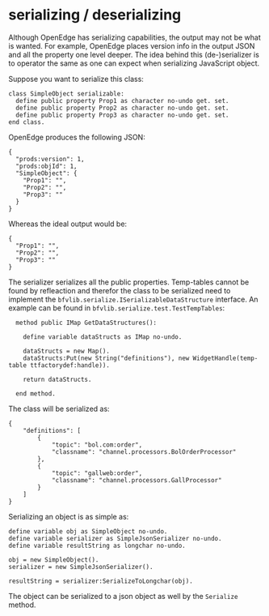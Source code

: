 # serializing / deserializing
Although OpenEdge has serializing capabilities, the output may not be what is wanted. For example, OpenEdge places version info in the output JSON and all the property one level deeper.
The idea behind this (de-)serializer is to operator the same as one can expect when serializing JavaScript object.

Suppose you want to serialize this class:

```
class SimpleObject serializable:
  define public property Prop1 as character no-undo get. set.
  define public property Prop2 as character no-undo get. set.
  define public property Prop3 as character no-undo get. set.
end class.
```
OpenEdge produces the following JSON:

```
{
  "prods:version": 1,
  "prods:objId": 1,
  "SimpleObject": {
    "Prop1": "",
    "Prop2": "",
    "Prop3": ""
  }
}
```

Whereas the ideal output would be:
```
{
  "Prop1": "",
  "Prop2": "",
  "Prop3": ""
}
```

The serializer serializes all the public properties. Temp-tables cannot be found by refleaction and therefor the class to be serialized need to implement the `bfvlib.serialize.ISerializableDataStructure` interface. An example can be found in `bfvlib.serialize.test.TestTempTables`:
```
  method public IMap GetDataStructures():

    define variable dataStructs as IMap no-undo.

    dataStructs = new Map().
    dataStructs:Put(new String("definitions"), new WidgetHandle(temp-table ttfactorydef:handle)).

    return dataStructs.

  end method.
```

The class will be serialized as:

```
{
    "definitions": [
        {
            "topic": "bol.com:order",
            "classname": "channel.processors.BolOrderProcessor"
        },
        {
            "topic": "gallweb:order",
            "classname": "channel.processors.GallProcessor"
        }
    ]
}
```

Serializing an object is as simple as:

```
define variable obj as SimpleObject no-undo.
define variable serializer as SimpleJsonSerializer no-undo.
define variable resultString as longchar no-undo.

obj = new SimpleObject().
serializer = new SimpleJsonSerializer().

resultString = serializer:SerializeToLongchar(obj).
```

The object can be serialized to a json object as well by the `Serialize` method.
